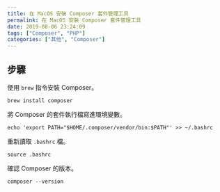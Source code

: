 ```yaml
---
title: 在 MacOS 安裝 Composer 套件管理工具
permalink: 在 MacOS 安裝 Composer 套件管理工具
date: 2019-08-06 23:24:09
tags: ["Composer", "PHP"]
categories: ["其他", "Composer"]
---
```


## 步驟

使用 `brew` 指令安裝 Composer。

```CMD
brew install composer
```

將 Composer 的套件執行檔寫進環境變數。

```CMD
echo 'export PATH="$HOME/.composer/vendor/bin:$PATH"' >> ~/.bashrc
```

重新讀取 `.bashrc` 檔。

```CMD
source .bashrc
```

確認 Composer 的版本。

```CMD
composer --version
```
